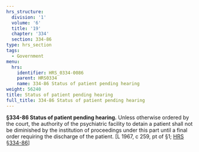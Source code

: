 ```yaml
---
hrs_structure:
  division: '1'
  volume: '6'
  title: '19'
  chapter: '334'
  section: 334-86
type: hrs_section
tags:
  - Government
menu:
  hrs:
    identifier: HRS_0334-0086
    parent: HRS0334
    name: 334-86 Status of patient pending hearing
weight: 56240
title: Status of patient pending hearing
full_title: 334-86 Status of patient pending hearing
---
```

**§334-86 Status of patient pending hearing.** Unless otherwise ordered by the court, the authority of the psychiatric facility to detain a patient shall not be diminished by the institution of proceedings under this part until a final order requiring the discharge of the patient. [L 1967, c 259, pt of §1; [HRS §334-86](/title-19/chapter-334/section-334-86/)]